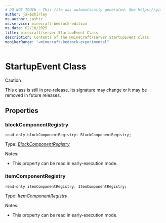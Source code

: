 ```yaml
---
# DO NOT TOUCH — This file was automatically generated. See https://github.com/mojang/minecraftapidocsgenerator to modify descriptions, examples, etc.
author: jakeshirley
ms.author: jashir
ms.service: minecraft-bedrock-edition
ms.date: 02/10/2025
title: minecraft/server.StartupEvent Class
description: Contents of the @minecraft/server.StartupEvent class.
monikerRange: "=minecraft-bedrock-experimental"
---
```

# StartupEvent Class

> [!CAUTION]
> This class is still in pre-release.  Its signature may change or it may be removed in future releases.

## Properties

### **blockComponentRegistry**
`read-only blockComponentRegistry: BlockComponentRegistry;`

Type: [*BlockComponentRegistry*](BlockComponentRegistry.md)

Notes:
  - This property can be read in early-execution mode.

### **itemComponentRegistry**
`read-only itemComponentRegistry: ItemComponentRegistry;`

Type: [*ItemComponentRegistry*](ItemComponentRegistry.md)

Notes:
  - This property can be read in early-execution mode.
